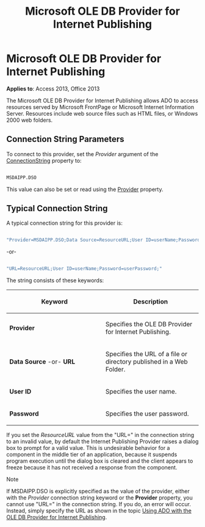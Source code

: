 ﻿---
title: Microsoft OLE DB Provider for Internet Publishing
TOCTitle: Microsoft OLE DB Provider for Internet Publishing
ms:assetid: 5d1e8db5-dabb-0914-e11e-e2eac72bfa77
ms:mtpsurl: https://msdn.microsoft.com/library/JJ249327(v=office.15)
ms:contentKeyID: 48545100
ms.date: 09/18/2015
mtps_version: v=office.15
---

# Microsoft OLE DB Provider for Internet Publishing

**Applies to**: Access 2013, Office 2013

The Microsoft OLE DB Provider for Internet Publishing allows ADO to access resources served by Microsoft FrontPage or Microsoft Internet Information Server. Resources include web source files such as HTML files, or Windows 2000 web folders.

## Connection String Parameters

To connect to this provider, set the *Provider* argument of the [ConnectionString](connectionstring-property-ado.md) property to:

```vb 
 
MSDAIPP.DSO 
```

This value can also be set or read using the [Provider](provider-property-ado.md) property.

## Typical Connection String

A typical connection string for this provider is:

```vb 
 
"Provider=MSDAIPP.DSO;Data Source=ResourceURL;User ID=userName;Password=userPassword;" 
```

\-or-

```vb 
 
"URL=ResourceURL;User ID=userName;Password=userPassword;" 
```

The string consists of these keywords:

<table>
<colgroup>
<col style="width: 50%" />
<col style="width: 50%" />
</colgroup>
<thead>
<tr class="header">
<th><p>Keyword</p></th>
<th><p>Description</p></th>
</tr>
</thead>
<tbody>
<tr class="odd">
<td><p><strong>Provider</strong></p></td>
<td><p>Specifies the OLE DB Provider for Internet Publishing.</p></td>
</tr>
<tr class="even">
<td><p><strong>Data Source</strong> -or- <strong>URL</strong></p></td>
<td><p>Specifies the URL of a file or directory published in a Web Folder.</p></td>
</tr>
<tr class="odd">
<td><p><strong>User ID</strong></p></td>
<td><p>Specifies the user name.</p></td>
</tr>
<tr class="even">
<td><p><strong>Password</strong></p></td>
<td><p>Specifies the user password.</p></td>
</tr>
</tbody>
</table>


If you set the *ResourceURL* value from the "URL=" in the connection string to an invalid value, by default the Internet Publishing Provider raises a dialog box to prompt for a valid value. This is undesirable behavior for a component in the middle tier of an application, because it suspends program execution until the dialog box is cleared and the client appears to freeze because it has not received a response from the component.


> [!NOTE]
> <P>If MSDAIPP.DSO is explicitly specified as the value of the provider, either with the <EM>Provider</EM> connection string keyword or the <STRONG>Provider</STRONG> property, you cannot use "URL=" in the connection string. If you do, an error will occur. Instead, simply specify the URL as shown in the topic <A href="the-ole-db-provider-for-internet-publishing.md">Using ADO with the OLE DB Provider for Internet Publishing</A>.</P>


